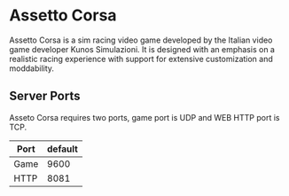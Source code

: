 # Assetto Corsa

Assetto Corsa is a sim racing video game developed by the Italian video game developer Kunos Simulazioni. It is designed with an emphasis on a realistic racing experience with support for extensive customization and moddability.

## Server Ports

Asseto Corsa requires two ports, game port is UDP and WEB HTTP port is TCP.

| Port        | default |
|-------------|---------|
| Game        | 9600   |
| HTTP       | 8081   |

